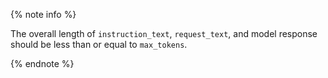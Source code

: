 {% note info %}

The overall length of `instruction_text`, `request_text`, and model response should be less than or equal to `max_tokens`.

{% endnote %}
